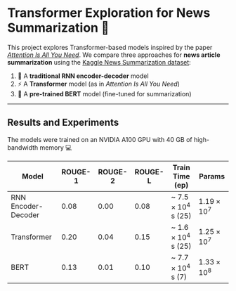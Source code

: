 # Transformer Exploration for News Summarization :newspaper:

This project explores Transformer-based models inspired by the paper [*Attention Is All You Need*](https://arxiv.org/abs/1706.03762). We compare three approaches for **news article summarization** using the [Kaggle News Summarization dataset](https://www.kaggle.com/datasets/sbhatti/news-summarization):

1. :repeat: A **traditional RNN encoder-decoder** model  
2. :zap: A **Transformer** model (as in *Attention Is All You Need*)  
3. :rocket: A **pre-trained BERT** model (fine-tuned for summarization)

---

## Results and Experiments

The models were trained on an NVIDIA A100 GPU with 40 GB of high-bandwidth memory :computer:

| Model                        | ROUGE-1 | ROUGE-2 | ROUGE-L | Train Time (ep)  | Params  |
|------------------------------|---------|---------|---------|------------------|---------|
| RNN Encoder-Decoder          | 0.08    | 0.00    | 0.08    | ~ $7.5 \times 10^4$ s (25) | $1.19 \times 10^7$  |
| Transformer                  | 0.20    | 0.04    | 0.15    | ~ $1.6 \times 10^4$ s (25) | $1.25 \times 10^7$  |
| BERT                         | 0.13    | 0.01    | 0.10    | ~ $7.7 \times 10^4$ s (7) | $1.33 \times 10^8$  |





